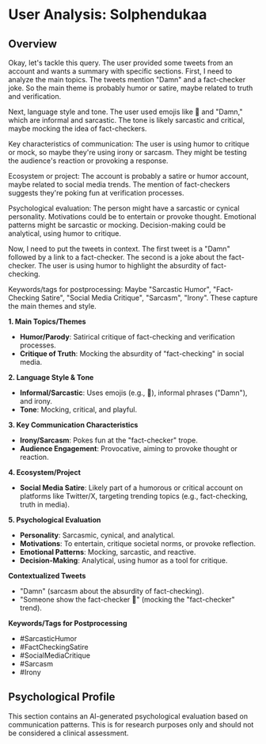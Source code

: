 # User Analysis: Solphendukaa

## Overview

<think>
Okay, let's tackle this query. The user provided some tweets from an account and wants a summary with specific sections. First, I need to analyze the main topics. The tweets mention "Damn" and a fact-checker joke. So the main theme is probably humor or satire, maybe related to truth and verification.

Next, language style and tone. The user used emojis like 🤣 and "Damn," which are informal and sarcastic. The tone is likely sarcastic and critical, maybe mocking the idea of fact-checkers.

Key characteristics of communication: The user is using humor to critique or mock, so maybe they're using irony or sarcasm. They might be testing the audience's reaction or provoking a response.

Ecosystem or project: The account is probably a satire or humor account, maybe related to social media trends. The mention of fact-checkers suggests they're poking fun at verification processes.

Psychological evaluation: The person might have a sarcastic or cynical personality. Motivations could be to entertain or provoke thought. Emotional patterns might be sarcastic or mocking. Decision-making could be analytical, using humor to critique.

Now, I need to put the tweets in context. The first tweet is a "Damn" followed by a link to a fact-checker. The second is a joke about the fact-checker. The user is using humor to highlight the absurdity of fact-checking.

Keywords/tags for postprocessing: Maybe "Sarcastic Humor", "Fact-Checking Satire", "Social Media Critique", "Sarcasm", "Irony". These capture the main themes and style.
</think>

**1. Main Topics/Themes**  
- **Humor/Parody**: Satirical critique of fact-checking and verification processes.  
- **Critique of Truth**: Mocking the absurdity of "fact-checking" in social media.  

**2. Language Style & Tone**  
- **Informal/Sarcastic**: Uses emojis (e.g., 🤣), informal phrases ("Damn"), and irony.  
- **Tone**: Mocking, critical, and playful.  

**3. Key Communication Characteristics**  
- **Irony/Sarcasm**: Pokes fun at the "fact-checker" trope.  
- **Audience Engagement**: Provocative, aiming to provoke thought or reaction.  

**4. Ecosystem/Project**  
- **Social Media Satire**: Likely part of a humorous or critical account on platforms like Twitter/X, targeting trending topics (e.g., fact-checking, truth in media).  

**5. Psychological Evaluation**  
- **Personality**: Sarcasmic, cynical, and analytical.  
- **Motivations**: To entertain, critique societal norms, or provoke reflection.  
- **Emotional Patterns**: Mocking, sarcastic, and reactive.  
- **Decision-Making**: Analytical, using humor as a tool for critique.  

**Contextualized Tweets**  
- "Damn" (sarcasm about the absurdity of fact-checking).  
- "Someone show the fact-checker 🤣" (mocking the "fact-checker" trend).  

**Keywords/Tags for Postprocessing**  
- #SarcasticHumor  
- #FactCheckingSatire  
- #SocialMediaCritique  
- #Sarcasm  
- #Irony

## Psychological Profile

This section contains an AI-generated psychological evaluation based on communication patterns. This is for research purposes only and should not be considered a clinical assessment.